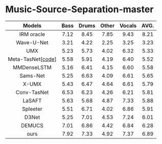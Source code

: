 # Music-Source-Separation-master 
|Models|Bass|Drums|Other|Vocals|AVG.|
|:--:|:--:|:--:|:--:|:--:|:--:|
|IRM oracle|7.12|8.45|7.85|9.43|8.21|
|Wave-U-Net|3.21|4.22|2.25|3.25|3.23|
|UMX|5.23|5.73|4.02|6.32|5.33|
|Meta-TasNet[[code](https://github.com/pfnet-research/meta-tasnet)]|5.58|5.91|4.19|6.40|5.52|
|MMDenseLSTM|5.16|6.41|4.15|6.60|5.58|
|Sams-Net|5.25|6.63|4.09|6.61|5.65|
|X-UMX|5.43|6.47|4.64|6.61|5.79|
|Conv-TasNet|6.53|6.23|4.26|6.21|5.81|
|LaSAFT|5.63|5.68|4.87|7.33|5.88|
|Spleeter|5.51|6.71|4.02|6.86|5.91|
|D3Net|5.25|7.01|4.53|7.24|6.01|
|DEMUCS|7.01|6.86|4.42|6.84|6.28|
|ours|7.92|7.33|4.92|7.37|6.89|
